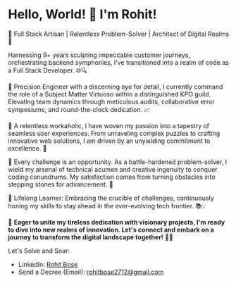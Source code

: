 # Hello, World! 👋 I'm Rohit!

🚀 Full Stack Artisan | Relentless Problem-Solver | Architect of Digital Realms 🎯

Harnessing 9+ years sculpting impeccable customer journeys, orchestrating backend symphonies, I've transitioned into a realm of code as a Full Stack Developer. 🌐🔍

🔧 Precision Engineer with a discerning eye for detail, I currently command the role of a Subject Matter Virtuoso within a distinguished KPO guild. Elevating team dynamics through meticulous audits, collaborative error symposiums, and round-the-clock dedication. 📈

💼 A relentless workaholic, I have woven my passion into a tapestry of seamless user experiences. From unraveling complex puzzles to crafting innovative web solutions, I am driven by an unyielding commitment to excellence. 🌟

🧠 Every challenge is an opportunity. As a battle-hardened problem-solver, I wield my arsenal of technical acumen and creative ingenuity to conquer coding conundrums. My satisfaction comes from turning obstacles into stepping stones for advancement. 💪

🌱 Lifelong Learner: Embracing the crucible of challenges, continuously honing my skills to stay ahead in the ever-evolving tech frontier. 📚💡

🤝 **Eager to unite my tireless dedication with visionary projects, I'm ready to dive into new realms of innovation. Let's connect and embark on a journey to transform the digital landscape together!** 🤝🌐

Let's Solve and Soar:
- LinkedIn: [Rohit Bose](https://www.linkedin.com/in/rohitbose)
- Send a Decree (Email): rohitbose2712@gmail.com
